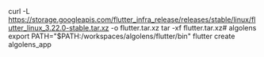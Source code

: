 curl -L https://storage.googleapis.com/flutter_infra_release/releases/stable/linux/flutter_linux_3.22.0-stable.tar.xz -o flutter.tar.xz
tar -xf flutter.tar.xz# algolens
export PATH="$PATH:/workspaces/algolens/flutter/bin"
flutter create algolens_app
